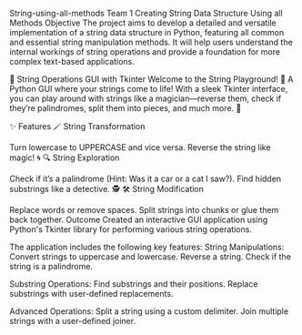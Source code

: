 String-using-all-methods
Team 1 Creating String Data Structure Using all Methods
Objective
The project aims to develop a detailed and versatile implementation of a string data structure in Python, featuring all common and essential string manipulation methods. It will help users understand the internal workings of string operations and provide a foundation for more complex text-based applications.

🎉 String Operations GUI with Tkinter
Welcome to the String Playground! 🎢 A Python GUI where your strings come to life! With a sleek Tkinter interface, you can play around with strings like a magician—reverse them, check if they’re palindromes, split them into pieces, and much more. 🚀

✨ Features
🪄 String Transformation

Turn lowercase to UPPERCASE and vice versa.
Reverse the string like magic! 🌀
🔍 String Exploration

Check if it’s a palindrome (Hint: Was it a car or a cat I saw?).
Find hidden substrings like a detective. 🕵️
🛠️ String Modification

Replace words or remove spaces.
Split strings into chunks or glue them back together.
Outcome
Created an interactive GUI application using Python's Tkinter library for performing various string operations.

The application includes the following key features:
String Manipulations:
Convert strings to uppercase and lowercase. Reverse a string. Check if the string is a palindrome.

Substring Operations:
Find substrings and their positions. Replace substrings with user-defined replacements.

Advanced Operations:
Split a string using a custom delimiter. Join multiple strings with a user-defined joiner.
